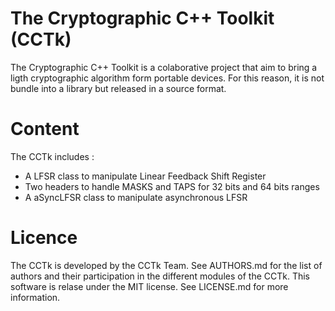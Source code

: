The Cryptographic C++ Toolkit (CCTk)
===================================

The Cryptographic C++ Toolkit is a colaborative project that aim to bring a
ligth cryptographic algorithm form portable devices. For this reason, it is not
bundle into a library but released in a source format.

Content
=======

The CCTk includes :

- A LFSR class to manipulate Linear Feedback Shift Register
- Two headers to handle MASKS and TAPS for 32 bits and 64 bits ranges
- A aSyncLFSR class to manipulate asynchronous LFSR

Licence
=======
The CCTk is developed by the CCTk Team. See AUTHORS.md for the list of authors and
their participation in the different modules of the CCTk.
This software is relase under the MIT license. See LICENSE.md for more information.
